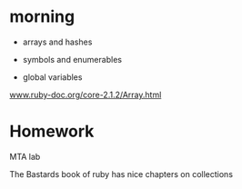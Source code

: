 morning
========

* arrays and hashes

* symbols and enumerables

* global variables

www.ruby-doc.org/core-2.1.2/Array.html

Homework
=========

MTA lab

The Bastards book of ruby has nice chapters on collections